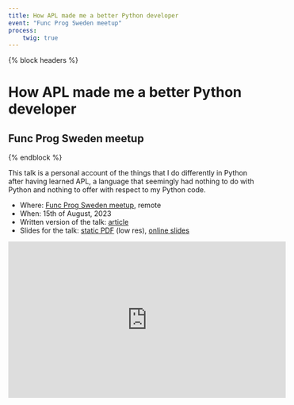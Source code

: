 ```yaml
---
title: How APL made me a better Python developer
event: "Func Prog Sweden meetup"
process:
    twig: true
---
```


{% block headers %}
# How APL made me a better Python developer

## Func Prog Sweden meetup
{% endblock %}

This talk is a personal account of the things that I do differently in Python after having learned APL, a language that seemingly had nothing to do with Python and nothing to offer with respect to my Python code.

 - Where: [Func Prog Sweden meetup](https://www.meetup.com/func-prog-sweden/events/294451071/), remote
 - When: 15th of August, 2023
 - Written version of the talk: [article](/blog/what-learning-apl-taught-me-about-python)
 - Slides for the talk: [static PDF][pdf-slides] (low res), [online slides][snappify-slides]


<div style="text-align:center">
<iframe width="560" height="315" src="https://www.youtube.com/embed/tDy-to9fgaw?start=140" title="How APL made me a better Python developer talk by Rodrigo Girão Serrão" frameborder="0" allow="accelerometer; autoplay; clipboard-write; encrypted-media; gyroscope; picture-in-picture; web-share" allowfullscreen></iframe>
</div>


[pdf-slides]: https://github.com/mathspp/talks/blob/main/20230815_how-apl-made-me-a-better-python-developer/slides.pdf
[snappify-slides]: https://snappify.com/view/ea788e26-7c91-48fb-aefd-e9854df5dd0c
